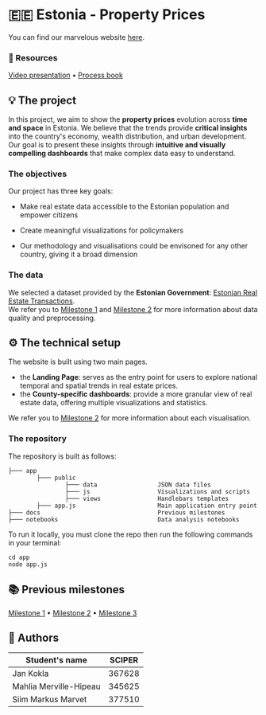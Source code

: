 # 🇪🇪 Estonia - Property Prices
You can find our marvelous website [here](https://suvariik.eu/).

### 📂 Resources
[Video presentation](/docs/milestone_1.md) • [Process book](/docs/milestone_1.md)


## 💡 The project

In this project, we aim to show the **property prices** evolution across **time and space** in Estonia. We believe that the trends provide **critical insights** into the country's economy, wealth distribution, and urban development. Our goal is to present these insights through **intuitive and visually compelling dashboards** that make complex data easy to understand.

### The objectives

Our project has three key goals:  

- Make real estate data accessible to the Estonian population and empower citizens  

- Create meaningful visualizations for policymakers 

- Our methodology and visualisations could be envisoned for any other country, giving it a broad dimension
 

### The data

We selected a dataset provided by the **Estonian Government**: [Estonian Real Estate Transactions](https://www.maaamet.ee/kinnisvara/htraru/FilterUI.aspx).  
We refer you to [Milestone 1](/docs/milestone_1.md) and [Milestone 2](/docs/milestone_2.md) for more information about data quality and preprocessing. 

## ⚙️ The technical setup

The website is built using two main pages.
- the **Landing Page**: serves as the entry point for users to explore national temporal and spatial trends in real estate prices.
- the **County-specific dashboards**: provide a more granular view of real estate data, offering multiple visualizations and statistics.

We refer you to [Milestone 2](/docs/milestone_2.md) for more information about each visualisation.  

### The repository

The repository is built as follows:
```
├─── app   
        ├─── public                                      
                ├─── data                 JSON data files
                ├─── js                   Visualizations and scripts
                ├─── views                Handlebars templates
        ├─── app.js                       Main application entry point                
├─── docs                                 Previous milestones
├─── notebooks                            Data analysis notebooks
```
To run it locally, you must clone the repo then run the following commands in your terminal:
```
cd app
node app.js
```

## 📚 Previous milestones

[Milestone 1](/docs/milestone_1.md) • [Milestone 2](/docs/milestone_2.md) • [Milestone 3](#milestone-3)

## 🤝 Authors

| Student's name             | SCIPER |
| -------------------------- | ------ |
| Jan Kokla                  | 367628 |
| Mahlia Merville-Hipeau     | 345625 |
| Siim Markus Marvet         | 377510 |